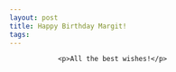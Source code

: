 ```yaml
---
layout: post
title: Happy Birthday Margit!
tags:
---
```



                <p>All the best wishes!</p>
